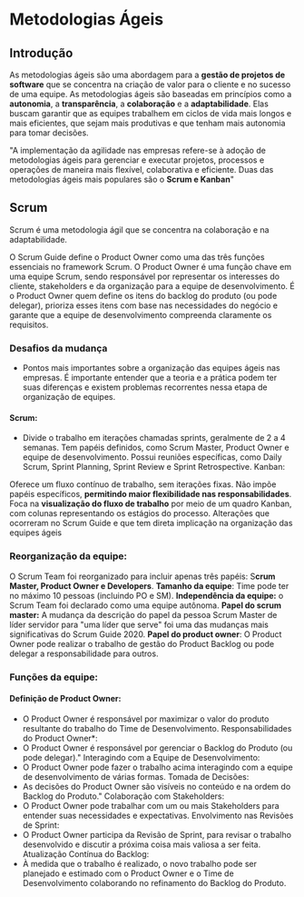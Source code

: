 # Metodologias Ágeis

## Introdução

As metodologias ágeis são uma abordagem para a **gestão de projetos de software** que se concentra na criação de valor para o cliente e no sucesso de uma equipe.
As metodologias ágeis são baseadas em princípios como a **autonomia**, a **transparência**, a **colaboração** e a **adaptabilidade**. Elas buscam garantir que as equipes trabalhem em ciclos de vida mais longos e mais eficientes, que sejam mais produtivas e que tenham mais autonomia para tomar decisões.

"A implementação da agilidade nas empresas refere-se à adoção de metodologias ágeis para gerenciar e executar projetos, processos e operações de maneira mais flexível, colaborativa e eficiente. Duas das metodologias ágeis mais populares são o **Scrum e Kanban**"
## Scrum

Scrum é uma metodologia ágil que se concentra na colaboração e na adaptabilidade.

O Scrum Guide define o Product Owner como uma das três funções essenciais no framework Scrum. O Product Owner é uma função chave em uma equipe Scrum, sendo responsável por representar os interesses do cliente, stakeholders e da organização para a equipe de desenvolvimento. É o Product Owner quem define os itens do backlog do produto (ou pode delegar), prioriza esses itens com base nas necessidades do negócio e garante que a equipe de desenvolvimento compreenda claramente os requisitos.

### Desafios da mudança

- Pontos mais importantes sobre a organização das equipes ágeis nas empresas.
É importante entender que a teoria e a prática podem ter suas diferenças e existem problemas recorrentes nessa etapa de organização de equipes.

#### Scrum:

- Divide o trabalho em iterações chamadas sprints, geralmente de 2 a 4 semanas.
Tem papéis definidos, como Scrum Master, Product Owner e equipe de desenvolvimento.
Possui reuniões específicas, como Daily Scrum, Sprint Planning, Sprint Review e Sprint Retrospective.
Kanban:

Oferece um fluxo contínuo de trabalho, sem iterações fixas.
Não impõe papéis específicos, **permitindo maior flexibilidade nas responsabilidades**.
Foca na **visualização do fluxo de trabalho** por meio de um quadro Kanban, com colunas representando os estágios do processo.
Alterações que ocorreram no Scrum Guide e que tem direta implicação na organização das equipes ágeis

### Reorganização da equipe:
 O Scrum Team foi reorganizado para incluir apenas três papéis: S**crum Master, Product Owner e Developers**.
**Tamanho da equipe**: Time pode ter no máximo 10 pessoas (incluindo PO e SM).
**Independência da equipe:** o Scrum Team foi declarado como uma equipe autônoma.
**Papel do scrum master:** A mudança da descrição do papel da pessoa Scrum Master de líder servidor para "uma líder que serve" foi uma das mudanças mais significativas do Scrum Guide 2020.
**Papel do product owner**: O Product Owner pode realizar o trabalho de gestão do Product Backlog ou pode delegar a responsabilidade para outros.

### Funções da equipe:

#### Definição de **Product Owner**: 
- O Product Owner é responsável por maximizar o valor do produto resultante do trabalho do Time de Desenvolvimento.
Responsabilidades do Product Owner*: 
- O Product Owner é responsável por gerenciar o Backlog do Produto (ou pode delegar)."
Interagindo com a Equipe de Desenvolvimento:
- O Product Owner pode fazer o trabalho acima interagindo com a equipe de desenvolvimento de várias formas.
Tomada de Decisões: 
- As decisões do Product Owner são visíveis no conteúdo e na ordem do Backlog do Produto."
Colaboração com Stakeholders:
- O Product Owner pode trabalhar com um ou mais Stakeholders para entender suas necessidades e expectativas.
Envolvimento nas Revisões de Sprint: 
- O Product Owner participa da Revisão de Sprint, para revisar o trabalho desenvolvido e discutir a próxima coisa mais valiosa a ser feita.
Atualização Contínua do Backlog: 
- À medida que o trabalho é realizado, o novo trabalho pode ser planejado e estimado com o Product Owner e o Time de Desenvolvimento colaborando no refinamento do Backlog do Produto.